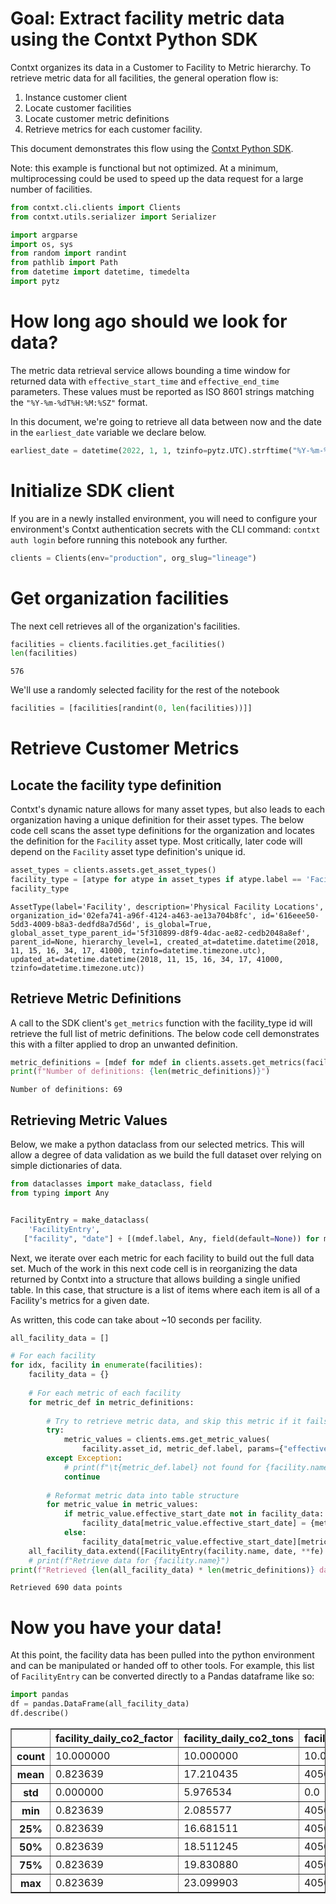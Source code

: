 # Goal: Extract facility metric data using the Contxt Python SDK

Contxt organizes its data in a Customer to Facility to Metric hierarchy. To retrieve metric data for all facilities, the general operation flow is:
1. Instance customer client
1. Locate customer facilities
1. Locate customer metric definitions
1. Retrieve metrics for each customer facility.

This document demonstrates this flow using the [Contxt Python SDK](https://github.com/ndustrialio/contxt-sdk-python).

Note: this example is functional but not optimized. At a minimum, multiprocessing could be used to speed up the data request for a large number of facilities.


```python
from contxt.cli.clients import Clients
from contxt.utils.serializer import Serializer

import argparse
import os, sys
from random import randint
from pathlib import Path
from datetime import datetime, timedelta
import pytz
```

# How long ago should we look for data?

The metric data retrieval service allows bounding a time window for returned data with `effective_start_time` and `effective_end_time` parameters. These values must be reported as ISO 8601 strings matching the `"%Y-%m-%dT%H:%M:%SZ"` format.

In this document, we're going to retrieve all data between now and the date in the `earliest_date` variable we declare below.


```python
earliest_date = datetime(2022, 1, 1, tzinfo=pytz.UTC).strftime("%Y-%m-%dT%H:%M:%SZ")
```

# Initialize SDK client

If you are in a newly installed environment, you will need to configure your environment's Contxt authentication secrets with the CLI command: `contxt auth login` before running this notebook any further.


```python
clients = Clients(env="production", org_slug="lineage")
```

# Get organization facilities

The next cell retrieves all of the organization's facilities.


```python
facilities = clients.facilities.get_facilities()
len(facilities)
```




    576



We'll use a randomly selected facility for the rest of the notebook


```python
facilities = [facilities[randint(0, len(facilities))]]
```

# Retrieve Customer Metrics

## Locate the facility type definition

Contxt's dynamic nature allows for many asset types, but also leads to each organization having a unique definition for their asset types. The below code cell scans the asset type definitions for the organization and locates the definition for the `Facility` asset type. Most critically, later code will depend on the `Facility` asset type definition's unique id.


```python
asset_types = clients.assets.get_asset_types()
facility_type = [atype for atype in asset_types if atype.label == 'Facility'][0]
facility_type
```




    AssetType(label='Facility', description='Physical Facility Locations', organization_id='02efa741-a96f-4124-a463-ae13a704b8fc', id='616eee50-5dd3-4009-b8a3-dedfd8a7d56d', is_global=True, global_asset_type_parent_id='5f310899-d8f9-4dac-ae82-cedb2048a8ef', parent_id=None, hierarchy_level=1, created_at=datetime.datetime(2018, 11, 15, 16, 34, 17, 41000, tzinfo=datetime.timezone.utc), updated_at=datetime.datetime(2018, 11, 15, 16, 34, 17, 41000, tzinfo=datetime.timezone.utc))



## Retrieve Metric Definitions

A call to the SDK client's `get_metrics` function with the facility_type id will retrieve the full list of metric definitions. The below code cell demonstrates this with a filter applied to drop an unwanted definition.


```python
metric_definitions = [mdef for mdef in clients.assets.get_metrics(facility_type.id) if mdef.label != "Blended Rate"]
print(f"Number of definitions: {len(metric_definitions)}")
```

    Number of definitions: 69


## Retrieving Metric Values

Below, we make a python dataclass from our selected metrics. This will allow a degree of data validation as we build the full dataset over relying on simple dictionaries of data.


```python
from dataclasses import make_dataclass, field
from typing import Any


FacilityEntry = make_dataclass(
    'FacilityEntry',
   ["facility", "date"] + [(mdef.label, Any, field(default=None)) for mdef in metric_definitions])
```

Next, we iterate over each metric for each facility to build out the full data set. Much of the work in this next code cell is in reorganizing the data returned by Contxt into a structure that allows building a single unified table. In this case, that structure is a list of items where each item is all of a Facility's metrics for a given date.

As written, this code can take about ~10 seconds per facility.


```python
all_facility_data = []

# For each facility
for idx, facility in enumerate(facilities):
    facility_data = {}
    
    # For each metric of each facility
    for metric_def in metric_definitions:
        
        # Try to retrieve metric data, and skip this metric if it fails
        try:
            metric_values = clients.ems.get_metric_values(
                facility.asset_id, metric_def.label, params={"effective_start_date": earliest_date})
        except Exception:
            # print(f"\t{metric_def.label} not found for {facility.name}")
            continue
            
        # Reformat metric data into table structure
        for metric_value in metric_values:
            if metric_value.effective_start_date not in facility_data:
                facility_data[metric_value.effective_start_date] = {metric_def.label: metric_value.value}
            else:
                facility_data[metric_value.effective_start_date][metric_def.label] = metric_value.value
    all_facility_data.extend([FacilityEntry(facility.name, date, **fe) for date, fe in facility_data.items()])
    # print(f"Retrieve data for {facility.name}")
print(f"Retrieved {len(all_facility_data) * len(metric_definitions)} data points")
```

    Retrieved 690 data points


# Now you have your data!

At this point, the facility data has been pulled into the python environment and can be manipulated or handed off to other tools. For example, this list of `FacilityEntry` can be converted directly to a Pandas dataframe like so:


```python
import pandas
df = pandas.DataFrame(all_facility_data)
df.describe()
```




<div>
<style scoped>
    .dataframe tbody tr th:only-of-type {
        vertical-align: middle;
    }

    .dataframe tbody tr th {
        vertical-align: top;
    }

    .dataframe thead th {
        text-align: right;
    }
</style>
<table border="1" class="dataframe">
  <thead>
    <tr style="text-align: right;">
      <th></th>
      <th>facility_daily_co2_factor</th>
      <th>facility_daily_co2_tons</th>
      <th>facility_daily_cubic_footage</th>
      <th>facility_daily_electricity_spend</th>
      <th>facility_daily_electricity_usage</th>
      <th>facility_daily_iot_electricity_usage</th>
      <th>facility_daily_kwh_per_cuft</th>
      <th>facility_daily_rolling_average_blended_rate</th>
      <th>facility_monthly_co2_factor</th>
      <th>facility_monthly_co2_tons</th>
      <th>facility_monthly_cubic_footage</th>
      <th>facility_monthly_cubic_foot_eui</th>
      <th>facility_monthly_electricity_spend</th>
      <th>facility_monthly_electricity_usage</th>
      <th>facility_monthly_kwh_per_cuft</th>
      <th>facility_monthly_max_cuft</th>
      <th>facility_monthly_rolling_year_cubic_footage</th>
      <th>facility_monthly_rolling_year_elec_kbtu</th>
    </tr>
  </thead>
  <tbody>
    <tr>
      <th>count</th>
      <td>10.000000</td>
      <td>10.000000</td>
      <td>10.0</td>
      <td>10.000000</td>
      <td>10.000000</td>
      <td>10.000000</td>
      <td>10.000000</td>
      <td>10.000000</td>
      <td>1.000000</td>
      <td>1.000000</td>
      <td>1.0</td>
      <td>1.000000</td>
      <td>1.00000</td>
      <td>1.0</td>
      <td>1.000000</td>
      <td>1.0</td>
      <td>1.0</td>
      <td>1.000000e+00</td>
    </tr>
    <tr>
      <th>mean</th>
      <td>0.823639</td>
      <td>17.210435</td>
      <td>4050000.0</td>
      <td>3708.307724</td>
      <td>41791.210000</td>
      <td>41791.210000</td>
      <td>0.010319</td>
      <td>0.088734</td>
      <td>0.823639</td>
      <td>172.104352</td>
      <td>4050000.0</td>
      <td>32.884494</td>
      <td>37083.07724</td>
      <td>417912.1</td>
      <td>0.103188</td>
      <td>4050000.0</td>
      <td>4050000.0</td>
      <td>1.331822e+08</td>
    </tr>
    <tr>
      <th>std</th>
      <td>0.000000</td>
      <td>5.976534</td>
      <td>0.0</td>
      <td>1287.689112</td>
      <td>14512.509633</td>
      <td>14512.509633</td>
      <td>0.003583</td>
      <td>0.000007</td>
      <td>NaN</td>
      <td>NaN</td>
      <td>NaN</td>
      <td>NaN</td>
      <td>NaN</td>
      <td>NaN</td>
      <td>NaN</td>
      <td>NaN</td>
      <td>NaN</td>
      <td>NaN</td>
    </tr>
    <tr>
      <th>min</th>
      <td>0.823639</td>
      <td>2.085577</td>
      <td>4050000.0</td>
      <td>449.323113</td>
      <td>5064.300000</td>
      <td>5064.300000</td>
      <td>0.001250</td>
      <td>0.088724</td>
      <td>0.823639</td>
      <td>172.104352</td>
      <td>4050000.0</td>
      <td>32.884494</td>
      <td>37083.07724</td>
      <td>417912.1</td>
      <td>0.103188</td>
      <td>4050000.0</td>
      <td>4050000.0</td>
      <td>1.331822e+08</td>
    </tr>
    <tr>
      <th>25%</th>
      <td>0.823639</td>
      <td>16.681511</td>
      <td>4050000.0</td>
      <td>3594.506823</td>
      <td>40506.850000</td>
      <td>40506.850000</td>
      <td>0.010002</td>
      <td>0.088729</td>
      <td>0.823639</td>
      <td>172.104352</td>
      <td>4050000.0</td>
      <td>32.884494</td>
      <td>37083.07724</td>
      <td>417912.1</td>
      <td>0.103188</td>
      <td>4050000.0</td>
      <td>4050000.0</td>
      <td>1.331822e+08</td>
    </tr>
    <tr>
      <th>50%</th>
      <td>0.823639</td>
      <td>18.511245</td>
      <td>4050000.0</td>
      <td>3988.573420</td>
      <td>44949.900000</td>
      <td>44949.900000</td>
      <td>0.011099</td>
      <td>0.088734</td>
      <td>0.823639</td>
      <td>172.104352</td>
      <td>4050000.0</td>
      <td>32.884494</td>
      <td>37083.07724</td>
      <td>417912.1</td>
      <td>0.103188</td>
      <td>4050000.0</td>
      <td>4050000.0</td>
      <td>1.331822e+08</td>
    </tr>
    <tr>
      <th>75%</th>
      <td>0.823639</td>
      <td>19.830880</td>
      <td>4050000.0</td>
      <td>4273.229547</td>
      <td>48154.300000</td>
      <td>48154.300000</td>
      <td>0.011890</td>
      <td>0.088739</td>
      <td>0.823639</td>
      <td>172.104352</td>
      <td>4050000.0</td>
      <td>32.884494</td>
      <td>37083.07724</td>
      <td>417912.1</td>
      <td>0.103188</td>
      <td>4050000.0</td>
      <td>4050000.0</td>
      <td>1.331822e+08</td>
    </tr>
    <tr>
      <th>max</th>
      <td>0.823639</td>
      <td>23.099903</td>
      <td>4050000.0</td>
      <td>4976.840397</td>
      <td>56092.300000</td>
      <td>56092.300000</td>
      <td>0.013850</td>
      <td>0.088744</td>
      <td>0.823639</td>
      <td>172.104352</td>
      <td>4050000.0</td>
      <td>32.884494</td>
      <td>37083.07724</td>
      <td>417912.1</td>
      <td>0.103188</td>
      <td>4050000.0</td>
      <td>4050000.0</td>
      <td>1.331822e+08</td>
    </tr>
  </tbody>
</table>
</div>




```python

```
